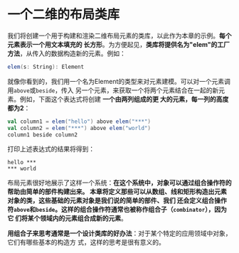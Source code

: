 一个二维的布局类库
===================================================================================
我们将创建一个用于构建和渲染二维布局元素的类库，以此作为本章的示例。**每个元素表示一个用文本填充的
长方形**。为方便起见，**类库将提供名为"elem"的工厂方法**，从传入的数据构造新的元素。例如：
```scala
elem(s: String): Element
```
就像你看到的，我们用一个名为Element的类型来对元素建模。可以对一个元素调用`above`或`beside`，传入
另一个元素，来获取一个将两个元素结合在一起的新元素。例如，下面这个表达式将创建 **一个由两列组成的更
大的元素，每一列的高度都为2**：
```scala
val column1 = elem("hello") above elem("***")
val column2 = elem("***") above elem("world")
column1 beside column2
```
打印上述表达式的结果将得到：
```
hello ***
*** world
```
布局元素很好地展示了这样一个系统：**在这个系统中，对象可以通过组合操作符的帮助由简单的部件构建出来。
本章将定义那些可以从数组、线和矩形构造出元素对象的类，这些基础的元素对象是我们说的简单的部件、我们
还会定义组合操作符`above`和`beside`。这样的组合操作符通常也被称作组合子（`combinator`），因为它
们将某个领域内的元素组合成新的元素**。

**用组合子来思考通常是一个设计类库的好办法**：对于某个特定的应用领域中对象，它们有哪些基本的构造方
式，这样的思考是很有意义的。



